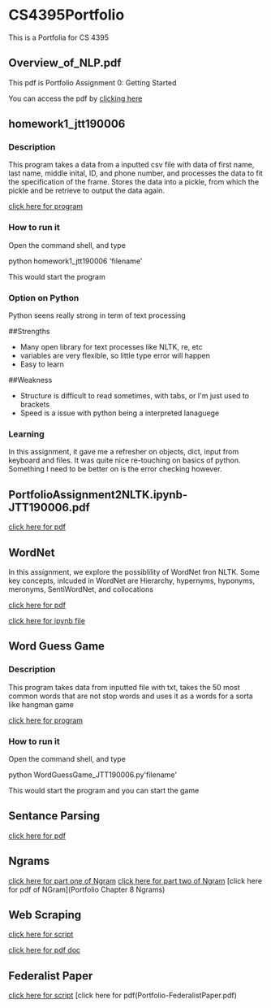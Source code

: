# CS4395Portfolio
This is a Portfolia for CS 4395

## Overview_of_NLP.pdf

This pdf is Portfolio Assignment 0: Getting Started

You can access the pdf by [clicking here](Overview_of_NLP.pdf)

## homework1_jtt190006
### Description
This program takes a data from a inputted csv file with data of first name, last name, middle inital, ID, and phone number, and processes the data to fit the specification of the frame. Stores the data into a pickle, from which the pickle and be retrieve to output the data again.

[click here for program](homework1_jtt190006.py)
### How to run it
Open the command shell, and type 

python homework1_jtt190006 'filename'

This would start the program

### Option on Python
Python seens really strong in term of text processing

##Strengths
- Many open library for text processes like NLTK, re, etc
- variables are very flexible, so little type error will happen
- Easy to learn

##Weakness
- Structure is difficult to read sometimes, with tabs, or I'm just used to brackets
- Speed is a issue with python being a interpreted lanaguege

### Learning
In this assignment, it gave me a refresher on objects, dict, input from keyboard and files. It was quite nice re-touching on basics of python. Something I need to be better on is the error checking however.

## PortfolioAssignment2NLTK.ipynb-JTT190006.pdf
[click here for pdf](PortfolioAssignment2NLTK.ipynb-JTT190006.pdf)

## WordNet
In this assignment, we explore the possiblility of WordNet fron NLTK. Some key concepts, inlcuded in WordNet are Hierarchy, hypernyms, hyponyms, meronyms, SentiWordNet, and collocations

[click here for pdf](Portfolio-WordNet-JTT190006.pdf)

[click here for ipynb file](Portfolio_WordNet_ipynb_JTT190006.ipynb)

## Word Guess Game
### Description
This program takes data from inputted file with txt, takes the 50 most common words that are not stop words and uses it as a words for a sorta like hangman game

[click here for program](WordGuessGame_JTT190006.py)

### How to run it
Open the command shell, and type 

python WordGuessGame_JTT190006.py'filename'

This would start the program and you can start the game

## Sentance Parsing
[click here for pdf](https://github.com/JTrung51/CS4395Portfolio/blob/main/Portfolio%20Assignment%20Sentence%20Parsing.pdf)

## Ngrams
[click here for part one of Ngram](Ngramspt1)
[click here for part two of Ngram](Ngramspt2)
[click here for pdf of NGram](Portfolio Chapter 8 Ngrams)

## Web Scraping
[click here for script](https://github.com/JTrung51/CS4395Portfolio/blob/main/Web%20Scraping%20Portfolio/Webscraping.py)

[click here for pdf doc](https://github.com/JTrung51/CS4395Portfolio/blob/main/Web%20Scraping%20Portfolio/Knowledge%20Base%20Documentation.pdf)


## Federalist Paper
[click here for script](Portfolio_Federalist_Paper.ipynb)
[click here for pdf(Portfolio-FederalistPaper.pdf)
